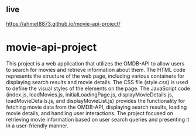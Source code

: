 
## live 
 https://ahmet8873.github.io/movie-api-project/

 

# movie-api-project
This project is a web application that utilizes the OMDB-API to allow users to search for movies and retrieve information about them.
The HTML code represents the structure of the web page, including various containers for displaying search results and movie details. The CSS file (style.css) is used to define the visual styles of the elements on the page. The JavaScript code (index.js, loadMovies.js, initialLoadingPage.js, displayMovieDetails.js, loadMovieDetails.js, and displayMovieList.js) provides the functionality for fetching movie data from the OMDB-API, displaying search results, loading movie details, and handling user interactions. The project  focused on retrieving movie information based on user search queries and presenting it in a user-friendly manner.

